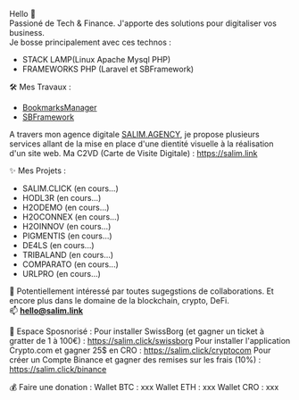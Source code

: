 Hello 🤙  
Passioné de Tech & Finance. J'apporte des solutions pour digitaliser vos business.  
Je bosse principalement avec ces technos : 
- STACK LAMP(Linux Apache Mysql PHP)
- FRAMEWORKS PHP (Laravel et SBFramework)

🛠 Mes Travaux :
- [BookmarksManager](https://github.com/salimbenfarhat/BookmarksManager)
- [SBFramework](https://github.com/salimbenfarhat/SBFramework)

A travers mon agence digitale [SALIM.AGENCY](https://salim.agency), je propose plusieurs services allant de la mise en place d'une dientité visuelle à la réalisation d'un site web. Ma C2VD (Carte de Visite Digitale) : https://salim.link

✨ Mes Projets :
- SALIM.CLICK (en cours...)
- HODL3R (en cours...)
- H2ODEMO (en cours...)
- H2OCONNEX (en cours...)
- H2OINNOV (en cours...)
- PIGMENTIS (en cours...)
- DE4LS (en cours...)
- TRIBALAND (en cours...)
- COMPARATO (en cours...)
- URLPRO (en cours...)

💬 Potentiellement intéressé par toutes sugegstions de collaborations. Et encore plus dans le domaine de la blockchain, crypto, DeFi.   
📫 **hello@salim.link**

🤑 Espace Sposnorisé :
Pour installer SwissBorg (et gagner un ticket à gratter de 1 à 100€) :
https://salim.click/swissborg
Pour installer l'application Crypto.com et gagner 25$ en CRO :
https://salim.click/cryptocom
Pour créer un Compte Binance et gagner des remises sur les frais (10%) :
https://salim.click/binance

💰 Faire une donation :
Wallet BTC : xxx
Wallet ETH : xxx
Wallet CRO : xxx
